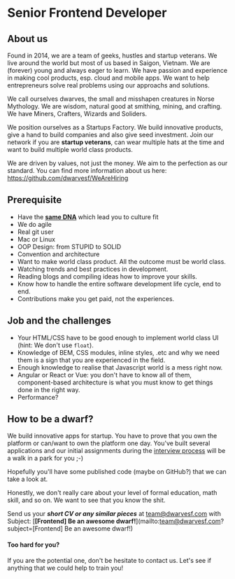 # Senior Frontend Developer

## About us

Found in 2014, we are a team of geeks, hustles and startup veterans. We live around the world but most of us based in Saigon, Vietnam. We are (forever) young and always eager to learn. We have passion and experience in making cool products, esp. cloud and mobile apps. We want to help entrepreneurs solve real problems using our approachs and solutions.

We call ourselves dwarves, the small and misshapen creatures in Norse Mythology. We are wisdom, natural good at smithing, mining, and crafting. We have Miners, Crafters, Wizards and Soliders.

We position ourselves as a Startups Factory. We build innovative products, give a hand to build companies and also give seed investment. Join our network if you are **startup veterans**, can wear multiple hats at the time and want to build multiple world class products.

We are driven by values, not just the money. We aim to the perfection as our standard. You can find more information about us here: https://github.com/dwarvesf/WeAreHiring

## Prerequisite

- Have the [**same DNA**](https://github.com/dwarvesf/WeAreHiring/blob/master/README.md#our-core-values) which lead you to culture fit
- We do agile
- Real git user
- Mac or Linux
- OOP Design: from STUPID to SOLID
- Convention and architecture
- Want to make world class product. All the outcome must be world class.
- Watching trends and best practices in development.
- Reading blogs and compiling ideas how to improve your skills.
- Know how to handle the entire software development life cycle, end to end.
- Contributions make you get paid, not the experiences.

## Job and the challenges

- Your HTML/CSS have to be good enough to implement world class UI (hint: We don't use `float`).
- Knowledge of BEM, CSS modules, inline styles, .etc and why we need them is a sign that you are experienced in the field.
- Enough knowledge to realise that Javascript world is a mess right now.
- Angular or React or Vue: you don't have to know all of them, component-based architecture is what you must know to get things done in the right way.
- Performance?

## How to be a dwarf?

We build innovative apps for startup. You have to prove that you own the platform or can/want to own the platform one day. You've built several applications and our initial assignments during the [interview process](https://github.com/dwarvesf/WeAreHiring#hiring-process) will be a walk in a park for you ;-)

Hopefully you'll have some published code (maybe on GitHub?) that we can take a look at.

Honestly, we don't really care about your level of formal education, math skill, and so on. We want to see that you know the shit.

Send us your _**short CV or any similar pieces**_ at team@dwarvesf.com with Subject: [**[Frontend] Be an awesome dwarf!**](mailto:team@dwarvesf.com?subject=[Frontend] Be an awesome dwarf!)

#### Too hard for you?
If you are the potential one, don't be hesitate to contact us. Let's see if anything that we could help to train you!
